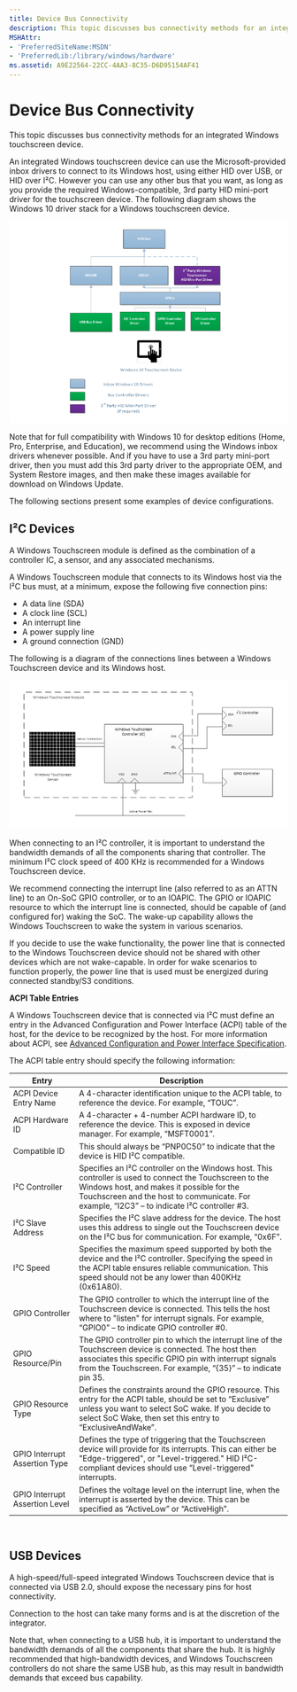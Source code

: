 ```yaml
---
title: Device Bus Connectivity
description: This topic discusses bus connectivity methods for an integrated Windows touchscreen device.
MSHAttr:
- 'PreferredSiteName:MSDN'
- 'PreferredLib:/library/windows/hardware'
ms.assetid: A9E22564-22CC-4AA3-8C35-D6D95154AF41
---
```


#  Device Bus Connectivity


This topic discusses bus connectivity methods for an integrated Windows touchscreen device.

An integrated Windows touchscreen device can use the Microsoft-provided inbox drivers to connect to its Windows host, using either HID over USB, or HID over I²C. However you can use any other bus that you want, as long as you provide the required Windows-compatible, 3rd party HID mini-port driver for the touchscreen device. The following diagram shows the Windows 10 driver stack for a Windows touchscreen device.

![diagram showing the driver stack for an integrated windows touchscreen device, for windows 10 and later operating systems.](../images/touch-driver-stack.png)

Note that for full compatibility with Windows 10 for desktop editions (Home, Pro, Enterprise, and Education), we recommend using the Windows inbox drivers whenever possible. And if you have to use a 3rd party mini-port driver, then you must add this 3rd party driver to the appropriate OEM, and System Restore images, and then make these images available for download on Windows Update.

The following sections present some examples of device configurations.

## <a href="" id="i2c-devices"></a>I²C Devices


A Windows Touchscreen module is defined as the combination of a controller IC, a sensor, and any associated mechanisms.

A Windows Touchscreen module that connects to its Windows host via the I²C bus must, at a minimum, expose the following five connection pins:

-   A data line (SDA)
-   A clock line (SCL)
-   An interrupt line
-   A power supply line
-   A ground connection (GND)

The following is a diagram of the connections lines between a Windows Touchscreen device and its Windows host.

![diagram showing the connection lines between a windows touchscreen device and its windows host. ](../images/touch-i2c-connection.png)

When connecting to an I²C controller, it is important to understand the bandwidth demands of all the components sharing that controller. The minimum I²C clock speed of 400 KHz is recommended for a Windows Touchscreen device.

We recommend connecting the interrupt line (also referred to as an ATTN line) to an On-SoC GPIO controller, or to an IOAPIC. The GPIO or IOAPIC resource to which the interrupt line is connected, should be capable of (and configured for) waking the SoC. The wake-up capability allows the Windows Touchscreen to wake the system in various scenarios.

If you decide to use the wake functionality, the power line that is connected to the Windows Touchscreen device should not be shared with other devices which are not wake-capable. In order for wake scenarios to function properly, the power line that is used must be energized during connected standby/S3 conditions.

**ACPI Table Entries**

A Windows Touchscreen device that is connected via I²C must define an entry in the Advanced Configuration and Power Interface (ACPI) table of the host, for the device to be recognized by the host. For more information about ACPI, see [Advanced Configuration and Power Interface Specification](http://www.acpi.info/spec.md).

The ACPI table entry should specify the following information:

| Entry                          | Description                                                                                                                                                                                                                                           |
|--------------------------------|-------------------------------------------------------------------------------------------------------------------------------------------------------------------------------------------------------------------------------------------------------|
| ACPI Device Entry Name         | A 4-character identification unique to the ACPI table, to reference the device. For example, “TOUC”.                                                                                                                                                  |
| ACPI Hardware ID               | A 4-character + 4-number ACPI hardware ID, to reference the device. This is exposed in device manager. For example, “MSFT0001”.                                                                                                                       |
| Compatible ID                  | This should always be “PNP0C50” to indicate that the device is HID I²C compatible.                                                                                                                                                                    |
| I²C Controller                 | Specifies an I²C controller on the Windows host. This controller is used to connect the Touchscreen to the Windows host, and makes it possible for the Touchscreen and the host to communicate. For example, “I2C3” – to indicate I²C controller \#3. |
| I²C Slave Address              | Specifies the I²C slave address for the device. The host uses this address to single out the Touchscreen device on the I²C bus for communication. For example, “0x6F”.                                                                                |
| I²C Speed                      | Specifies the maximum speed supported by both the device and the I²C controller. Specifying the speed in the ACPI table ensures reliable communication. This speed should not be any lower than 400KHz (0x61A80).                                     |
| GPIO Controller                | The GPIO controller to which the interrupt line of the Touchscreen device is connected. This tells the host where to "listen" for interrupt signals. For example, “GPIO0” – to indicate GPIO controller \#0.                                          |
| GPIO Resource/Pin              | The GPIO controller pin to which the interrupt line of the Touchscreen device is connected. The host then associates this specific GPIO pin with interrupt signals from the Touchscreen. For example, “{35}” – to indicate pin 35.                    |
| GPIO Resource Type             | Defines the constraints around the GPIO resource. This entry for the ACPI table, should be set to “Exclusive” unless you want to select SoC wake. If you decide to select SoC Wake, then set this entry to “ExclusiveAndWake”.                        |
| GPIO Interrupt Assertion Type  | Defines the type of triggering that the Touchscreen device will provide for its interrupts. This can either be "Edge-triggered", or "Level-triggered." HID I²C-compliant devices should use “Level-triggered" interrupts.                             |
| GPIO Interrupt Assertion Level | Defines the voltage level on the interrupt line, when the interrupt is asserted by the device. This can be specified as “ActiveLow” or “ActiveHigh”.                                                                                                  |

 

## USB Devices


A high-speed/full-speed integrated Windows Touchscreen device that is connected via USB 2.0, should expose the necessary pins for host connectivity.

Connection to the host can take many forms and is at the discretion of the integrator.

Note that, when connecting to a USB hub, it is important to understand the bandwidth demands of all the components that share the hub. It is highly recommended that high-bandwidth devices, and Windows Touchscreen controllers do not share the same USB hub, as this may result in bandwidth demands that exceed bus capability.

 

 






